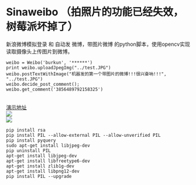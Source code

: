 # Sinaweibo （拍照片的功能已经失效，树莓派坏掉了）
新浪微博模拟登录 和 自动发 微博，带图片微博 的python脚本，使用opencv实现读取摄像头上传图片到微博。

    weibo = Weibo('burkun', '******')
    print weibo.uploadJpegImg("../test.JPG")
    weibo.postTextWithImage("机器发的第一个带图片的微博!!!很兴奋呐!!!", "../test.JPG")
    weibo.decide_post_comment();
    weibo.get_comment('3856489792158325')
<br>
<a href="http://weibo.com/1502371603/CoEVLDDhL?type=comment">演示地址</a>
<br>
<img src="https://github.com/burkun/WebBlog/blob/master/images/web2.jpg" />
<br>
<img src="https://github.com/burkun/WebBlog/blob/master/images/web.jpg" />


    pip install rsa
    pip install PIL --allow-external PIL --allow-unverified PIL
    pip install pyquery
    sudo apt-get install libjpeg-dev
    pip uninstall PIL
    apt-get install libjpeg-dev
    apt-get install libfreetype6-dev
    apt-get install zlib1g-dev
    apt-get install libpng12-dev
    pip install PIL --upgrade
